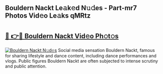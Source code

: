 ## Bouldern Nackt Le𝚊k𝚎d N𝚞𝚍es - Part-mr7 Photos Vid𝚎o Le𝚊ks qMRtz

# <h2><a href="http://fbb1tf.evod.top/?m=Bouldern+Nackt">🔗 👉🔴 Bouldern Nackt Vid𝚎o Ph𝚘t𝚘s</a></h2>

[![Bouldern Nackt N𝚞d𝚎s](https://i.imgur.com/8V9OHl7.gif)](http://fbb1tf.evod.top/?m=Bouldern+Nackt)
Social media sensation Bouldern Nackt, famous for sharing lifestyle and dance content, including dance performances and vlogs. Public figures Bouldern Nackt are often subjected to intense scrutiny and public attention. 

